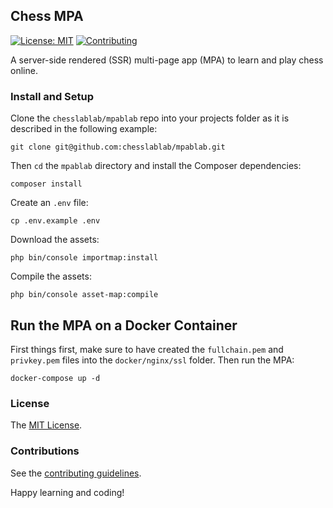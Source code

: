 ## Chess MPA

[![License: MIT](https://img.shields.io/badge/License-MIT-blue.svg)](https://www.gnu.org/licenses/gpl-3.0)
[![Contributing](https://img.shields.io/badge/contributions-welcome-brightgreen.svg?style=flat)](https://github.com/dwyl/esta/issues)

A server-side rendered (SSR) multi-page app (MPA) to learn and play chess online.

### Install and Setup

Clone the `chesslablab/mpablab` repo into your projects folder as it is described in the following example:

```text
git clone git@github.com:chesslablab/mpablab.git
```

Then `cd` the `mpablab` directory and install the Composer dependencies:

```text
composer install
```

Create an `.env` file:

```text
cp .env.example .env
```

Download the assets:

```text
php bin/console importmap:install
```

Compile the assets:

```text
php bin/console asset-map:compile
```

## Run the MPA on a Docker Container

First things first, make sure to have created the `fullchain.pem` and `privkey.pem` files into the `docker/nginx/ssl` folder. Then run the MPA:

```text
docker-compose up -d
```

### License

The [MIT License](https://github.com/chesslablab/mpablab/blob/master/LICENSE).

### Contributions

See the [contributing guidelines](https://github.com/chesslablab/mpablab/blob/master/CONTRIBUTING.md).

Happy learning and coding!

